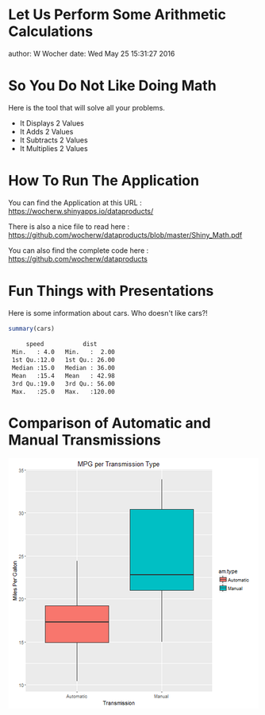 Let Us Perform Some Arithmetic Calculations
========================================================
author: W Wocher
date: Wed May 25 15:31:27 2016

So You Do Not Like Doing Math
========================================================

Here is the tool that will solve all your problems.

- It Displays 2 Values
- It Adds 2 Values
- It Subtracts 2 Values
- It Multiplies 2 Values

How To Run The Application
========================================================
You can find the Application at this URL : https://wocherw.shinyapps.io/dataproducts/

There is also a nice file to read here : https://github.com/wocherw/dataproducts/blob/master/Shiny_Math.pdf

You can also find the complete code here : https://github.com/wocherw/dataproducts


Fun Things with Presentations
========================================================
Here is some information about cars.  Who doesn't like cars?!


```r
summary(cars)
```

```
     speed           dist       
 Min.   : 4.0   Min.   :  2.00  
 1st Qu.:12.0   1st Qu.: 26.00  
 Median :15.0   Median : 36.00  
 Mean   :15.4   Mean   : 42.98  
 3rd Qu.:19.0   3rd Qu.: 56.00  
 Max.   :25.0   Max.   :120.00  
```

Comparison of Automatic and Manual Transmissions
========================================================

![plot of chunk unnamed-chunk-2](index-figure/unnamed-chunk-2-1.png) 
